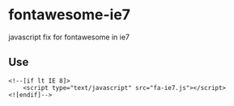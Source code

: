 fontawesome-ie7
===============

javascript fix for fontawesome in ie7

## Use

```
<!--[if lt IE 8]>
	<script type="text/javascript" src="fa-ie7.js"></script>
<![endif]-->
```
